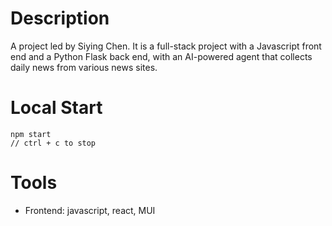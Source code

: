 # Description
A project led by Siying Chen. It is a full-stack project with a Javascript front end and a Python Flask back end, with an AI-powered agent that collects daily news from various news sites.

# Local Start
```
npm start
// ctrl + c to stop
```

# Tools
 - Frontend: javascript, react, MUI